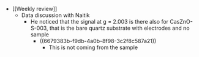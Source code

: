 - [[Weekly review]]
	- Data discussion with Naitik
		- He noticed that the signal at g = 2.003 is there also for CasZnO-S-003, that is the bare quartz substrate with electrodes and no sample
			- ((6679383b-f9db-4a0b-8f98-3c2f8c587a21))
				- This is not coming from the sample